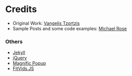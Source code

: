 # Credits
- Original Work: [Vangelis Tzortzis](https://github.com/srekoble)  
- Sample Posts and some code examples: [Michael Rose](https://github.com/mmistakes/)

### Others
- [Jekyll](http://jekyllrb.com/)
- [jQuery](http://jquery.com/)
- [Magnific Popup](http://dimsemenov.com/plugins/magnific-popup/)
- [FitVids.JS](http://fitvidsjs.com/)
